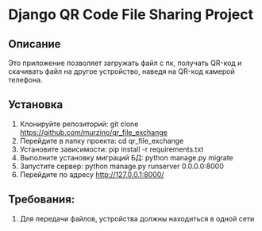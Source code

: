 # Django QR Code File Sharing Project

## Описание
Это приложение позволяет загружать файл c пк, получать QR-код и скачивать файл на другое устройство, наведя на QR-код камерой телефона.

## Установка
1. Клонируйте репозиторий: git clone https://github.com/murzino/qr_file_exchange
2. Перейдите в папку проекта: cd qr_file_exchange
3. Установите зависимости: pip install -r requirements.txt
4. Выполните установку миграций БД: python manage.py migrate
5. Запустите сервер: python manage.py runserver 0.0.0.0:8000
6. Перейдите по адресу http://127.0.0.1:8000/

## Требования:
1. Для передачи файлов, устройства должны находиться в одной сети
